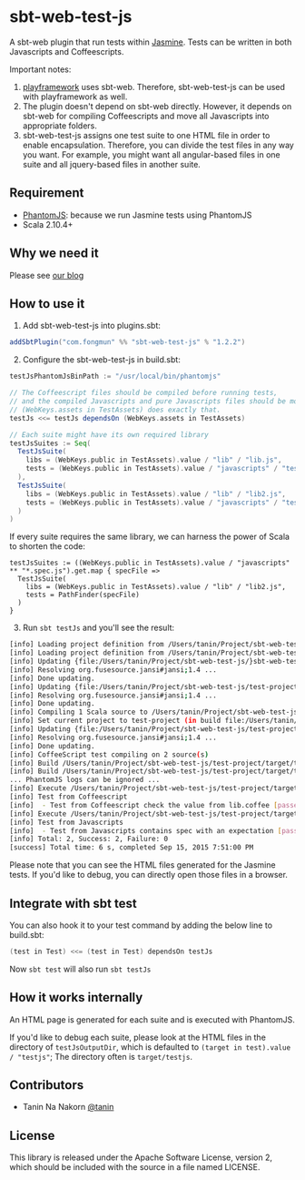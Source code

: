 sbt-web-test-js
==================

A sbt-web plugin that run tests within [Jasmine](https://github.com/jasmine/jasmine). Tests can be written in both Javascripts and Coffeescripts.

Important notes:

1. [playframework](https://github.com/playframework/playframework) uses sbt-web. Therefore, sbt-web-test-js can be used with playframework as well.
2. The plugin doesn't depend on sbt-web directly. However, it depends on sbt-web for compiling Coffeescripts and move all Javascripts into appropriate folders.
3. sbt-web-test-js assigns one test suite to one HTML file in order to enable encapsulation. Therefore, you can divide the test files in any way you want. For example, you might want all angular-based files in one suite and all jquery-based files in another suite.

Requirement
--------------

- [PhantomJS](http://phantomjs.org/): because we run Jasmine tests using PhantomJS
- Scala 2.10.4+


Why we need it
----------------

Please see [our blog](http://tech.fongmun.com/post/129065417782/test-javascripts-and-coffeescripts-in)


How to use it
---------------

1. Add sbt-web-test-js into plugins.sbt:

  ```scala
  addSbtPlugin("com.fongmun" %% "sbt-web-test-js" % "1.2.2")
  ```

2. Configure the sbt-web-test-js in build.sbt:

  ```scala
  testJsPhantomJsBinPath := "/usr/local/bin/phantomjs"

  // The Coffeescript files should be compiled before running tests,
  // and the compiled Javascripts and pure Javascripts files should be moved to (WebKeys.public in TestAssets)
  // (WebKeys.assets in TestAssets) does exactly that.
  testJs <<= testJs dependsOn (WebKeys.assets in TestAssets)

  // Each suite might have its own required library
  testJsSuites := Seq(
    TestJsSuite(
      libs = (WebKeys.public in TestAssets).value / "lib" / "lib.js",
      tests = (WebKeys.public in TestAssets).value / "javascripts" / "test.spec.js"
    ),
    TestJsSuite(
      libs = (WebKeys.public in TestAssets).value / "lib" / "lib2.js",
      tests = (WebKeys.public in TestAssets).value / "javascripts" / "test2.spec.js"
    )
  )
  ```

  If every suite requires the same library, we can harness the power of Scala to shorten the code:

  ```
  testJsSuites := ((WebKeys.public in TestAssets).value / "javascripts" ** "*.spec.js").get.map { specFile =>
    TestJsSuite(
      libs = (WebKeys.public in TestAssets).value / "lib" / "lib2.js",
      tests = PathFinder(specFile)
    )
  }
  ```

3. Run `sbt testJs` and you'll see the result:

  ```bash
  [info] Loading project definition from /Users/tanin/Project/sbt-web-test-js/project
  [info] Loading project definition from /Users/tanin/Project/sbt-web-test-js/test-project/project
  [info] Updating {file:/Users/tanin/Project/sbt-web-test-js/}sbt-web-test-js...
  [info] Resolving org.fusesource.jansi#jansi;1.4 ...
  [info] Done updating.
  [info] Updating {file:/Users/tanin/Project/sbt-web-test-js/test-project/project/}plugins...
  [info] Resolving org.fusesource.jansi#jansi;1.4 ...
  [info] Done updating.
  [info] Compiling 1 Scala source to /Users/tanin/Project/sbt-web-test-js/target/scala-2.10/sbt-0.13/classes...
  [info] Set current project to test-project (in build file:/Users/tanin/Project/sbt-web-test-js/test-project/)
  [info] Updating {file:/Users/tanin/Project/sbt-web-test-js/test-project/}root...
  [info] Resolving org.fusesource.jansi#jansi;1.4 ...
  [info] Done updating.
  [info] CoffeeScript test compiling on 2 source(s)
  [info] Build /Users/tanin/Project/sbt-web-test-js/test-project/target/testjs/testjs_0.html for [test.spec.js]
  [info] Build /Users/tanin/Project/sbt-web-test-js/test-project/target/testjs/testjs_1.html for [test2.spec.js]
  ... PhantomJS logs can be ignored ...
  [info] Execute /Users/tanin/Project/sbt-web-test-js/test-project/target/testjs/testjs_0.html
  [info] Test from Coffeescript
  [info]  - Test from Coffeescript check the value from lib.coffee [passed]
  [info] Execute /Users/tanin/Project/sbt-web-test-js/test-project/target/testjs/testjs_1.html
  [info] Test from Javascripts
  [info]  - Test from Javascripts contains spec with an expectation [passed]
  [info] Total: 2, Success: 2, Failure: 0
  [success] Total time: 6 s, completed Sep 15, 2015 7:51:00 PM
  ```

  Please note that you can see the HTML files generated for the Jasmine tests.
  If you'd like to debug, you can directly open those files in a browser.


Integrate with sbt test
------------------------------------

You can also hook it to your test command by adding the below line to build.sbt:

```scala
(test in Test) <<= (test in Test) dependsOn testJs
```

Now `sbt test` will also run `sbt testJs`


How it works internally
--------------------------

An HTML page is generated for each suite and is executed with PhantomJS.

If you'd like to debug each suite, please look at the HTML files in the directory of `testJsOutputDir`,
which is defaulted to `(target in test).value / "testjs"`; The directory often is `target/testjs`.


Contributors
---------------

* Tanin Na Nakorn [@tanin](http://twitter.com/tanin)


License
----------

This library is released under the Apache Software License, version 2, which should be included with the source in a file named LICENSE.


